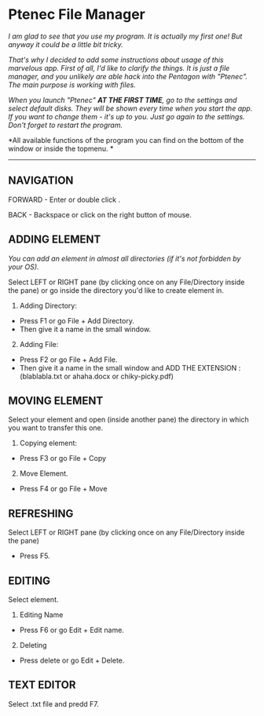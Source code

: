 # Ptenec File Manager

*I am glad to see that you use my program. It is actually my first one!
But anyway it could be a little bit tricky.*

*That's why I decided to add some instructions about usage of this marvelous app.
First of all, I'd like to clarify the things. It is just a file manager, and you unlikely are able
hack into the Pentagon with "Ptenec".  
The main purpose is working with files.*


*When you launch "Ptenec" **AT THE FIRST TIME**, go to the settings and select default disks.
They will be shown every time when you start the app. If you want to change them - it's up to you.
Just go again to the settings.
Don't forget to restart the program.*

*All available functions of the program you can find on the bottom of the window or inside the topmenu. *
___
 
## NAVIGATION

FORWARD - Enter or double click .

BACK - Backspace or click on the right button of mouse.


## ADDING ELEMENT
*You can add an element in almost all directories (if it's not forbidden by your OS).*

Select LEFT or RIGHT pane (by clicking once on any File/Directory inside the pane) or go inside the directory you'd like to create element in.

1) Adding Directory: 
* Press F1 or go File + Add Directory. 
* Then give it a name in the small window.

2) Adding File: 
* Press F2 or go File + Add File. 
* Then give it a name in the small window and ADD THE EXTENSION :
 (blablabla.txt or ahaha.docx or chiky-picky.pdf)


## MOVING ELEMENT
Select your element and open (inside another pane) the directory in which you want to transfer this one. 

1) Copying element:
* Press F3 or go File + Copy

2) Move Element.
* Press F4 or go File + Move

## REFRESHING
Select LEFT or RIGHT pane (by clicking once on any File/Directory inside the pane)
* Press F5.

## EDITING
Select element.

1) Editing Name
* Press F6 or go Edit + Edit name.

2) Deleting
* Press delete or go Edit + Delete.

## TEXT EDITOR
Select .txt file and predd F7.
